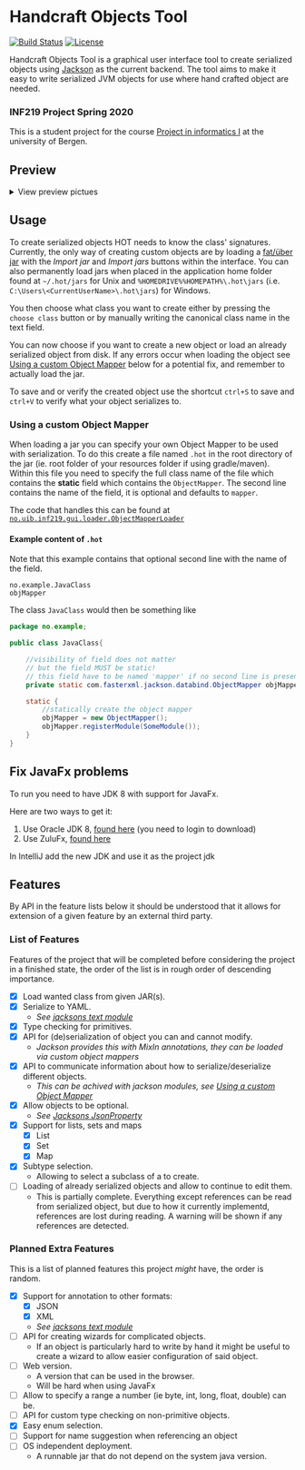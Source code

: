 # Handcraft Objects Tool

[![Build Status](https://travis-ci.com/kh498/HandcraftObjectsTool.svg?branch=master)](https://travis-ci.com/kh498/HandcraftObjectsTool)
[![License](https://img.shields.io/badge/License-Apache%202.0-blue.svg)](https://opensource.org/licenses/Apache-2.0)

Handcraft Objects Tool is a graphical user interface tool to create serialized objects using [Jackson](https://github.com/FasterXML/jackson) as the current backend. The tool aims to make it easy to write serialized JVM objects for use where hand crafted object are needed.

### INF219 Project Spring 2020

This is a student project for the course [Project in informatics I](https://www.uib.no/en/course/INF219) at the university of Bergen.

## Preview

<details> <summary>View preview pictues</summary>

![Choose a class to edit](preview/HOT-selClass2.png)
![Abstract type with a reference to the root object](preview/HOT-EditResponse-AbstractType.png)
![Object is successfully serialized](preview/HOT-serialized.png)

</details>

## Usage

To create serialized objects HOT needs to know the class' signatures. Currently, the only way of creating custom objects are by loading a [fat/über jar](https://stackoverflow.com/a/29925421) with the _Import jar_ and _Import jars_ buttons within the interface. You can also permanently load jars when placed in the application home folder found at `~/.hot/jars` for Unix and `%HOMEDRIVE%%HOMEPATH%\.hot\jars` (i.e. `C:\Users\<CurrentUserName>\.hot\jars`) for Windows.

You then choose what class you want to create either by pressing the `choose class` button or by manually writing the canonical class name in the text field.

You can now choose if you want to create a new object or load an already serialized object from disk. If any errors occur when loading the object see [Using a custom Object Mapper](#using-a-custom-object-mapper) below for a potential fix, and remember to actually load the jar.

To save and or verify the created object use the shortcut `ctrl+S` to save and `ctrl+V` to verify what your object serializes to.

### Using a custom Object Mapper

When loading a jar you can specify your own Object Mapper to be used with serialization. To do this create a file named `.hot` in the root directory of the jar (ie. root folder of your resources folder if using gradle/maven). Within this file you need to specify the full class name of the file which contains the __static__ field which contains the `ObjectMapper`. The second line contains the name of the field, it is optional and defaults to `mapper`.

The code that handles this can be found at [`no.uib.inf219.gui.loader.ObjectMapperLoader`](https://github.com/kh498/HandcraftObjectsTool/blob/master/gui/src/main/kotlin/no/uib/inf219/gui/loader/ObjectMapperLoader.kt)

#### Example content of `.hot`

Note that this example contains that optional second line with the name of the field.

```text
no.example.JavaClass
objMapper
```

The class `JavaClass` would then be something like

```java
package no.example;

public class JavaClass{

    //visibility of field does not matter
    // but the field MUST be static!
    // this field have to be named 'mapper' if no second line is present in '.hot'
    private static com.fasterxml.jackson.databind.ObjectMapper objMapper;

    static {
        //statically create the object mapper
        objMapper = new ObjectMapper();
        objMapper.registerModule(SomeModule());
    }
}
```

## Fix JavaFx problems

To run you need to have JDK 8 with support for JavaFx.

Here are two ways to get it:

1. Use Oracle JDK 8, [found here](https://www.oracle.com/technetwork/java/javase/downloads/jdk8-downloads-2133151.html) (you need to login to download)
2. Use ZuluFx, [found here](https://www.azul.com/downloads/zulu-community/)

In IntelliJ add the new JDK and use it as the project jdk

## Features

By API in the feature lists below it should be understood that it allows for extension of a given feature by an external third party.

### List of Features

Features of the project that will be completed before considering the project in a finished state, the order of the list is in rough order of descending importance.

* [x] Load wanted class from given JAR(s).
* [x] Serialize to YAML.
  * _See [jacksons text module](https://github.com/FasterXML/jackson-dataformats-text)_
* [x] Type checking for primitives.
* [x] API for (de)serialization of object you can and cannot modify.
  * _Jackson provides this with MixIn annotations, they can be loaded via custom object mappers_
* [x] API to communicate information about how to serialize/deserialize different objects.
  * _This can be achived with jackson modules, see [Using a custom Object Mapper](#using-a-custom-object-mapper)_
* [x] Allow objects to be optional.
  * _See [Jacksons JsonProperty](https://github.com/FasterXML/jackson-annotations/blob/c0d00657a17727f3aed50c0b2deb9afa2e89f6f4/src/main/java/com/fasterxml/jackson/annotation/JsonProperty.java#L60-L78)_
* [x] Support for lists, sets and maps
  * [x] List
  * [x] Set
  * [x] Map
* [x] Subtype selection.
  * Allowing to select a subclass of a to create.
* [ ] Loading of already serialized objects and allow to continue to edit them.
  * This is partially complete. Everything except references can be read from serialized object, but due to how it currently implementd, references are lost during reading. A warning will be shown if any references are detected.

### Planned Extra Features

This is a list of planned features this project _might_ have, the order is random.

* [x] Support for annotation to other formats:
  * [x] JSON
  * [x] XML
  * _See [jacksons text module](https://github.com/FasterXML/jackson-dataformats-text)_
* [ ] API for creating wizards for complicated objects.
  * If an object is particularly hard to write by hand it might be useful to create a wizard to allow easier configuration of said object.
* [ ] Web version.
  * A version that can be used in the browser.
  * Will be hard when using JavaFx
* [ ] Allow to specify a range a number (ie byte, int, long, float, double) can be.
* [ ] API for custom type checking on non-primitive objects.
* [x] Easy enum selection.
* [ ] Support for name suggestion when referencing an object
* [ ] OS independent deployment.
  * A runnable jar that do not depend on the system java version.

